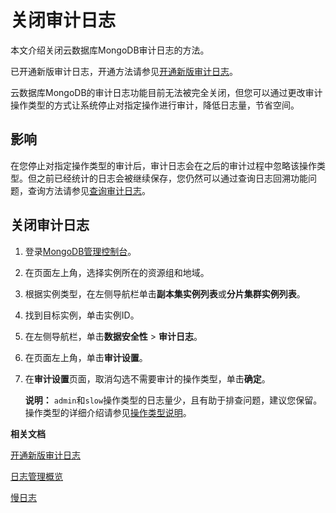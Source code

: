 # 关闭审计日志

本文介绍关闭云数据库MongoDB审计日志的方法。

已开通新版审计日志，开通方法请参见[开通新版审计日志](/intl.zh-CN/用户指南/数据安全性/新版审计日志/开通新版审计日志.md)。

云数据库MongoDB的审计日志功能目前无法被完全关闭，但您可以通过更改审计操作类型的方式让系统停止对指定操作进行审计，降低日志量，节省空间。

## 影响

在您停止对指定操作类型的审计后，审计日志会在之后的审计过程中忽略该操作类型。但之前已经统计的日志会被继续保存，您仍然可以通过查询日志回溯功能问题，查询方法请参见[查询审计日志](/intl.zh-CN/用户指南/数据安全性/新版审计日志/查询审计日志.md)。

## 关闭审计日志

1.  登录[MongoDB管理控制台](https://mongodb.console.aliyun.com/)。

2.  在页面左上角，选择实例所在的资源组和地域。

3.  根据实例类型，在左侧导航栏单击**副本集实例列表**或**分片集群实例列表**。

4.  找到目标实例，单击实例ID。

5.  在左侧导航栏，单击**数据安全性** \> **审计日志**。

6.  在页面左上角，单击**审计设置**。

7.  在**审计设置**页面，取消勾选不需要审计的操作类型，单击**确定**。

    **说明：** `admin`和`slow`操作类型的日志量少，且有助于排查问题，建议您保留。操作类型的详细介绍请参见[操作类型说明](/intl.zh-CN/用户指南/数据安全性/新版审计日志/更改审计设置.md)。


**相关文档**  


[开通新版审计日志](/intl.zh-CN/用户指南/数据安全性/新版审计日志/开通新版审计日志.md)

[日志管理概览](/intl.zh-CN/用户指南/日志管理/日志管理概览.md)

[慢日志](/intl.zh-CN/用户指南/性能诊断与优化（CloudDBA）/慢日志.md)

